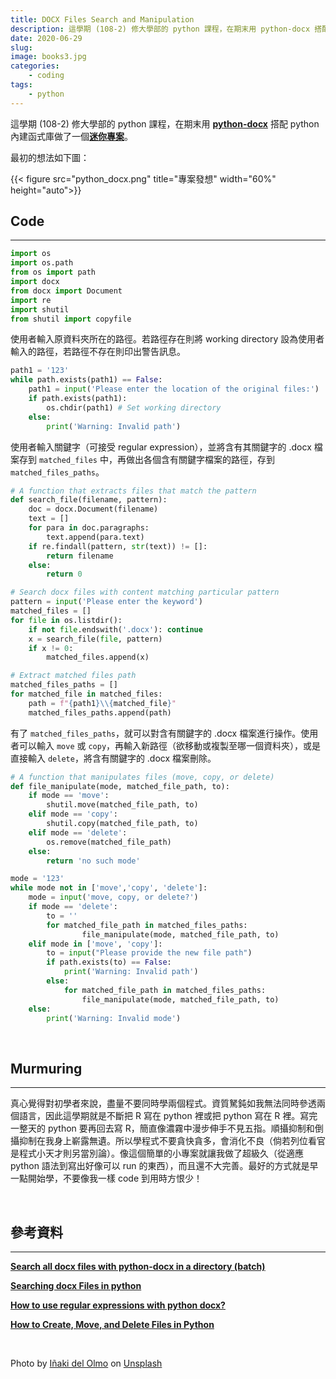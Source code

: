 ```yaml
---
title: DOCX Files Search and Manipulation
description: 這學期 (108-2) 修大學部的 python 課程，在期末用 python-docx 搭配 python 內建函式庫做了一個迷你專案。
date: 2020-06-29
slug: 
image: books3.jpg
categories:
    - coding
tags:
    - python
---
```



這學期 (108-2) 修大學部的 python 課程，在期末用 [**<u>python-docx</u>**](https://python-docx.readthedocs.io/en/latest/) 搭配 python 內建函式庫做了一個[**<u>迷你專案</u>**](https://github.com/andreashih/docx-search-manipulation)。

最初的想法如下圖：

{{< figure src="python_docx.png" title="專案發想" width="60%" height="auto">}}


## Code
---

```python
import os
import os.path
from os import path
import docx
from docx import Document
import re
import shutil
from shutil import copyfile
```

使用者輸入原資料夾所在的路徑。若路徑存在則將 working directory 設為使用者輸入的路徑，若路徑不存在則印出警告訊息。

```python
path1 = '123'
while path.exists(path1) == False:
    path1 = input('Please enter the location of the original files:')  
    if path.exists(path1):
        os.chdir(path1) # Set working directory
    else:
        print('Warning: Invalid path')
```
  
使用者輸入關鍵字（可接受 regular expression），並將含有其關鍵字的 .docx 檔案存到 `matched_files` 中，再做出各個含有關鍵字檔案的路徑，存到 `matched_files_paths`。

```python
# A function that extracts files that match the pattern
def search_file(filename, pattern):
    doc = docx.Document(filename)
    text = []
    for para in doc.paragraphs:
        text.append(para.text)
    if re.findall(pattern, str(text)) != []:
        return filename
    else:
        return 0
```

```python
# Search docx files with content matching particular pattern
pattern = input('Please enter the keyword')
matched_files = []
for file in os.listdir():
    if not file.endswith('.docx'): continue
    x = search_file(file, pattern)
    if x != 0:
        matched_files.append(x)
```    

```python
# Extract matched files path
matched_files_paths = []
for matched_file in matched_files:
    path = f"{path1}\\{matched_file}"
    matched_files_paths.append(path)
```

有了 `matched_files_paths`，就可以對含有關鍵字的 .docx 檔案進行操作。使用者可以輸入 `move` 或 `copy`，再輸入新路徑（欲移動或複製至哪一個資料夾），或是直接輸入 `delete`，將含有關鍵字的 .docx 檔案刪除。

```python
# A function that manipulates files (move, copy, or delete)
def file_manipulate(mode, matched_file_path, to):
    if mode == 'move':
        shutil.move(matched_file_path, to)
    elif mode == 'copy':
        shutil.copy(matched_file_path, to)
    elif mode == 'delete':
        os.remove(matched_file_path)        
    else:
        return 'no such mode'
```

```python
mode = '123'
while mode not in ['move','copy', 'delete']:
    mode = input('move, copy, or delete?')
    if mode == 'delete':
        to = ''
        for matched_file_path in matched_files_paths:
                file_manipulate(mode, matched_file_path, to)  
    elif mode in ['move', 'copy']:
        to = input("Please provide the new file path")
        if path.exists(to) == False:
            print('Warning: Invalid path')
        else:
            for matched_file_path in matched_files_paths:
                file_manipulate(mode, matched_file_path, to)
    else:
        print('Warning: Invalid mode')
```

&nbsp;

## Murmuring
---

真心覺得對初學者來說，盡量不要同時學兩個程式。資質駑鈍如我無法同時參透兩個語言，因此這學期就是不斷把 R 寫在 python 裡或把 python 寫在 R 裡。寫完一整天的 python 要再回去寫 R，簡直像濃霧中漫步伸手不見五指。順攝抑制和倒攝抑制在我身上嶄露無遺。所以學程式不要貪快貪多，會消化不良（倘若列位看官是程式小天才則另當別論）。像這個簡單的小專案就讓我做了超級久（從適應 python 語法到寫出好像可以 run 的東西），而且還不大完善。最好的方式就是早一點開始學，不要像我一樣 code 到用時方恨少！

&nbsp;

## 參考資料
---
[**<u>Search all docx files with python-docx in a directory (batch)</u>**](https://stackoverflow.com/questions/42682648/search-all-docx-files-with-python-docx-in-a-directory-batch)

[**<u>Searching docx Files in python</u>**](https://stackoverflow.com/questions/22819948/searching-docx-files-in-python)

[**<u>How to use regular expressions with python docx?</u>**](https://stackoverflow.com/questions/60682266/how-to-use-regular-expressions-with-python-docx)

[**<u>How to Create, Move, and Delete Files in Python</u>**](https://stackabuse.com/how-to-create-move-and-delete-files-in-python/)

&nbsp;

<span>Photo by <a href="https://unsplash.com/@inakihxz?utm_source=unsplash&amp;utm_medium=referral&amp;utm_content=creditCopyText">Iñaki del Olmo</a> on <a href="https://unsplash.com/s/photos/library?utm_source=unsplash&amp;utm_medium=referral&amp;utm_content=creditCopyText">Unsplash</a></span>